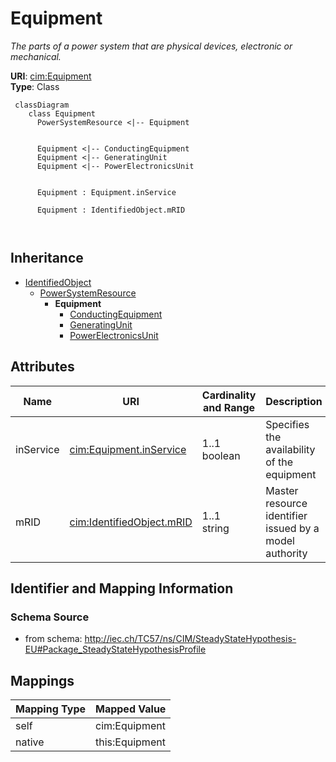 # Equipment


_The parts of a power system that are physical devices, electronic or mechanical._





**URI**: [cim:Equipment](http://iec.ch/TC57/CIM100#Equipment)<br />
**Type**: Class




```mermaid
 classDiagram
    class Equipment
      PowerSystemResource <|-- Equipment
      

      Equipment <|-- ConductingEquipment
      Equipment <|-- GeneratingUnit
      Equipment <|-- PowerElectronicsUnit
      
      
      Equipment : Equipment.inService
        
      Equipment : IdentifiedObject.mRID
        
      
```





## Inheritance
* [IdentifiedObject](IdentifiedObject.md)
    * [PowerSystemResource](PowerSystemResource.md)
        * **Equipment**
            * [ConductingEquipment](ConductingEquipment.md)
            * [GeneratingUnit](GeneratingUnit.md)
            * [PowerElectronicsUnit](PowerElectronicsUnit.md)



## Attributes


| Name | URI | Cardinality and Range | Description | Inheritance |
| ---  | --- | --- | --- | --- |
| inService | [cim:Equipment.inService](http://iec.ch/TC57/CIM100#Equipment.inService) | 1..1 <br />  boolean  | Specifies the availability of the equipment | direct |
| mRID | [cim:IdentifiedObject.mRID](http://iec.ch/TC57/CIM100#IdentifiedObject.mRID) | 1..1 <br />  string  | Master resource identifier issued by a model authority | [IdentifiedObject](IdentifiedObject.md) |









## Identifier and Mapping Information







### Schema Source


* from schema: http://iec.ch/TC57/ns/CIM/SteadyStateHypothesis-EU#Package_SteadyStateHypothesisProfile





## Mappings

| Mapping Type | Mapped Value |
| ---  | ---  |
| self | cim:Equipment |
| native | this:Equipment |




